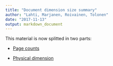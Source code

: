 ```yaml
---
title: "Document dimension size summary"
author: "Lahti, Marjanen, Roivainen, Tolonen"
date: "2017-11-13"
output: markdown_document
---
```


This material is now splitted in two parts:

  * [Page counts](pagecount.md)

  * [Physical dimension](dimension.md)



